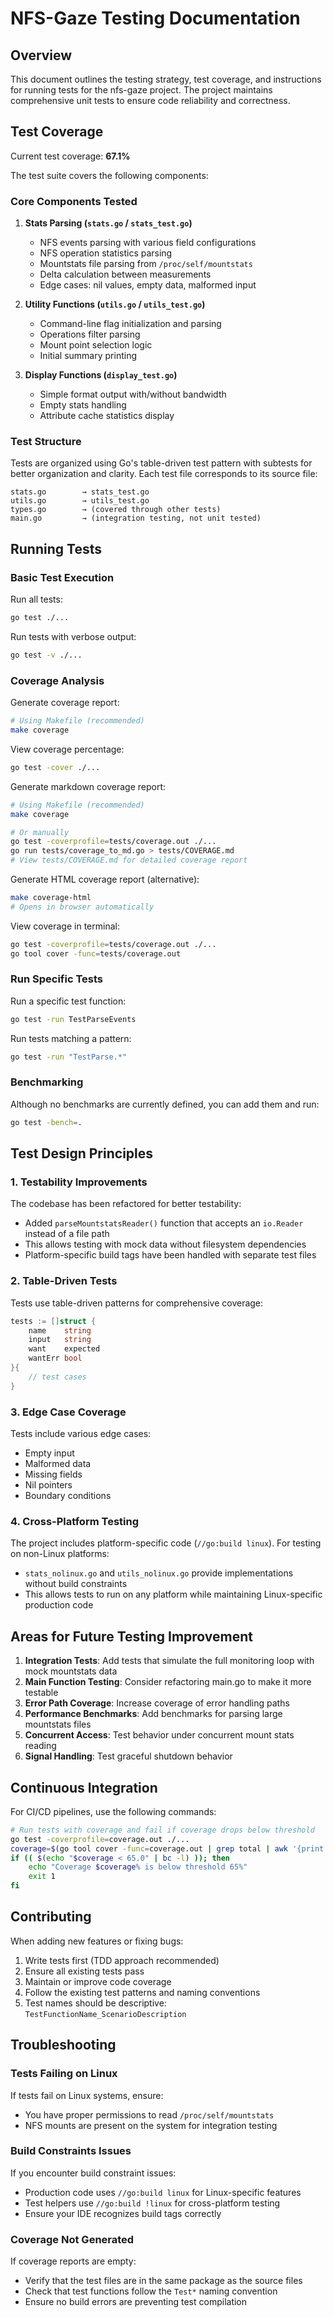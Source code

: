 # NFS-Gaze Testing Documentation

## Overview

This document outlines the testing strategy, test coverage, and instructions for running tests for the nfs-gaze project. The project maintains comprehensive unit tests to ensure code reliability and correctness.

## Test Coverage

Current test coverage: **67.1%**

The test suite covers the following components:

### Core Components Tested

1. **Stats Parsing (`stats.go` / `stats_test.go`)**
   - NFS events parsing with various field configurations
   - NFS operation statistics parsing
   - Mountstats file parsing from `/proc/self/mountstats`
   - Delta calculation between measurements
   - Edge cases: nil values, empty data, malformed input

2. **Utility Functions (`utils.go` / `utils_test.go`)**
   - Command-line flag initialization and parsing
   - Operations filter parsing
   - Mount point selection logic
   - Initial summary printing

3. **Display Functions (`display_test.go`)**
   - Simple format output with/without bandwidth
   - Empty stats handling
   - Attribute cache statistics display

### Test Structure

Tests are organized using Go's table-driven test pattern with subtests for better organization and clarity. Each test file corresponds to its source file:

```
stats.go        → stats_test.go
utils.go        → utils_test.go
types.go        → (covered through other tests)
main.go         → (integration testing, not unit tested)
```

## Running Tests

### Basic Test Execution

Run all tests:
```bash
go test ./...
```

Run tests with verbose output:
```bash
go test -v ./...
```

### Coverage Analysis

Generate coverage report:
```bash
# Using Makefile (recommended)
make coverage
```

View coverage percentage:
```bash
go test -cover ./...
```

Generate markdown coverage report:
```bash
# Using Makefile (recommended)
make coverage

# Or manually
go test -coverprofile=tests/coverage.out ./...
go run tests/coverage_to_md.go > tests/COVERAGE.md
# View tests/COVERAGE.md for detailed coverage report
```

Generate HTML coverage report (alternative):
```bash
make coverage-html
# Opens in browser automatically
```

View coverage in terminal:
```bash
go test -coverprofile=tests/coverage.out ./...
go tool cover -func=tests/coverage.out
```

### Run Specific Tests

Run a specific test function:
```bash
go test -run TestParseEvents
```

Run tests matching a pattern:
```bash
go test -run "TestParse.*"
```

### Benchmarking

Although no benchmarks are currently defined, you can add them and run:
```bash
go test -bench=.
```

## Test Design Principles

### 1. Testability Improvements

The codebase has been refactored for better testability:
- Added `parseMountstatsReader()` function that accepts an `io.Reader` instead of a file path
- This allows testing with mock data without filesystem dependencies
- Platform-specific build tags have been handled with separate test files

### 2. Table-Driven Tests

Tests use table-driven patterns for comprehensive coverage:
```go
tests := []struct {
    name    string
    input   string
    want    expected
    wantErr bool
}{
    // test cases
}
```

### 3. Edge Case Coverage

Tests include various edge cases:
- Empty input
- Malformed data
- Missing fields
- Nil pointers
- Boundary conditions

### 4. Cross-Platform Testing

The project includes platform-specific code (`//go:build linux`). For testing on non-Linux platforms:
- `stats_nolinux.go` and `utils_nolinux.go` provide implementations without build constraints
- This allows tests to run on any platform while maintaining Linux-specific production code

## Areas for Future Testing Improvement

1. **Integration Tests**: Add tests that simulate the full monitoring loop with mock mountstats data
2. **Main Function Testing**: Consider refactoring main.go to make it more testable
3. **Error Path Coverage**: Increase coverage of error handling paths
4. **Performance Benchmarks**: Add benchmarks for parsing large mountstats files
5. **Concurrent Access**: Test behavior under concurrent mount stats reading
6. **Signal Handling**: Test graceful shutdown behavior

## Continuous Integration

For CI/CD pipelines, use the following commands:

```bash
# Run tests with coverage and fail if coverage drops below threshold
go test -coverprofile=coverage.out ./...
coverage=$(go tool cover -func=coverage.out | grep total | awk '{print $3}' | sed 's/%//')
if (( $(echo "$coverage < 65.0" | bc -l) )); then
    echo "Coverage $coverage% is below threshold 65%"
    exit 1
fi
```

## Contributing

When adding new features or fixing bugs:

1. Write tests first (TDD approach recommended)
2. Ensure all existing tests pass
3. Maintain or improve code coverage
4. Follow the existing test patterns and naming conventions
5. Test names should be descriptive: `TestFunctionName_ScenarioDescription`

## Troubleshooting

### Tests Failing on Linux

If tests fail on Linux systems, ensure:
- You have proper permissions to read `/proc/self/mountstats`
- NFS mounts are present on the system for integration testing

### Build Constraints Issues

If you encounter build constraint issues:
- Production code uses `//go:build linux` for Linux-specific features
- Test helpers use `//go:build !linux` for cross-platform testing
- Ensure your IDE recognizes build tags correctly

### Coverage Not Generated

If coverage reports are empty:
- Verify that the test files are in the same package as the source files
- Check that test functions follow the `Test*` naming convention
- Ensure no build errors are preventing test compilation